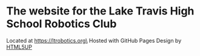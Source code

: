 # The website for the Lake Travis High School Robotics Club 
Located at https://ltrobotics.org\
Hosted with GitHub Pages
Design by [HTML5UP](https://html5up.net)

